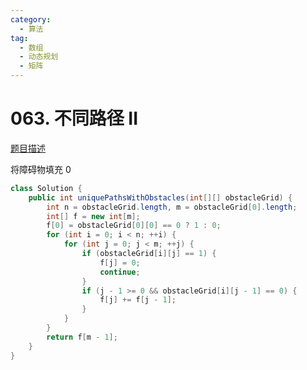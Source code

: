 ```yaml
---
category: 
  - 算法
tag: 
  - 数组
  - 动态规划
  - 矩阵
---
```


# 063. 不同路径 II

<Badge text="中等" type="warning" vertical="middle" />

[题目描述](https://leetcode.cn/problems/unique-paths-ii/description/)

将障碍物填充 0
​
 


```java
class Solution {
    public int uniquePathsWithObstacles(int[][] obstacleGrid) {
        int n = obstacleGrid.length, m = obstacleGrid[0].length;
        int[] f = new int[m];
        f[0] = obstacleGrid[0][0] == 0 ? 1 : 0;
        for (int i = 0; i < n; ++i) {
            for (int j = 0; j < m; ++j) {
                if (obstacleGrid[i][j] == 1) {
                    f[j] = 0;
                    continue;
                }
                if (j - 1 >= 0 && obstacleGrid[i][j - 1] == 0) {
                    f[j] += f[j - 1];
                }
            }
        }
        return f[m - 1];
    }
}
```